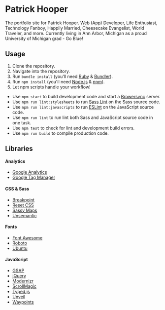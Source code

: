 # Patrick Hooper
The portfolio site for Patrick Hooper. Web (App) Developer, Life Enthusiast, Technology Fanboy, Happily Married, Cheesecake Evangelist, World Traveler, and more. Currently living in Ann Arbor, Michigan as a proud University of Michigan grad - Go Blue!

## Usage
1. Clone the repository.
2. Navigate into the repository.
3. Run `bundle install` (you'll need [Ruby](https://www.ruby-lang.org/en/) & [Bundler](http://bundler.io/)).
4. Run `npm install` (you'll need [Node.js](https://nodejs.org/en/) & [npm](https://www.npmjs.com/)).
5. Let npm scripts handle your workflow!
  * Use `npm start` to build development code and start a [Browersync](https://www.browsersync.io/) server.
  * Use `npm run lint:stylesheets` to run [Sass Lint](https://github.com/sasstools/sass-lint) on the Sass source code.
  * Use `npm run lint:javascripts` to run [ESLint](http://eslint.org/) on the JavaScript source code.
  * Use `npm run lint` to run lint both Sass and JavaScript source code in one task.
  * Use `npm test` to check for lint and development build errors.
  * Use `npm run build` to compile production code.

## Libraries

#### Analytics
- [Google Analytics](https://www.google.com/analytics/)
- [Google Tag Manager](https://www.google.com/analytics/tag-manager/)

#### CSS & Sass
- [Breakpoint](http://breakpoint-sass.com/)
- [Reset CSS](https://necolas.github.io/normalize.css/)
- [Sassy Maps](https://github.com/at-import/Sassy-Maps)
- [Unsemantic](http://unsemantic.com/)

#### Fonts
- [Font Awesome](http://fortawesome.github.io/Font-Awesome/)
- [Roboto](https://www.google.com/fonts/specimen/Roboto)
- [Ubuntu](https://www.google.com/fonts/specimen/Ubuntu)

#### JavaScript
- [GSAP](http://greensock.com/gsap)
- [jQuery](https://jquery.com)
- [Modernizr](http://modernizr.com/)
- [ScrollMagic](http://scrollmagic.io/)
- [Typed.js](http://www.mattboldt.com/demos/typed-js/)
- [Unveil](http://luis-almeida.github.io/unveil/)
- [Waypoints](http://imakewebthings.com/waypoints/)
